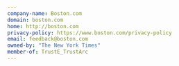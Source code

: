 ```yaml
---
company-name: Boston.com
domain: boston.com
home: http://boston.com
privacy-policy: https://www.boston.com/privacy-policy
email: feedback@boston.com
owned-by: "The New York Times"
member-of: TrustE_TrustArc
---
```




